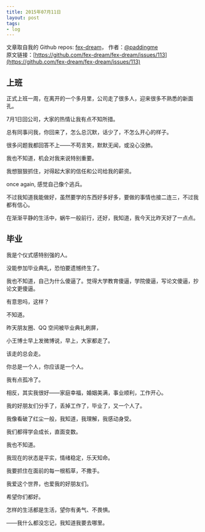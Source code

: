 ```yaml
---
title: 2015年07月11日
layout: post
tags:
- log
---
```



 文章取自我的 Github  repos: [fex-dream](https://github.com/paddingme/fex-dream)， 作者：[@paddingme](http://padding.me/about.html)    
原文链接：[https://github.com/fex-dream/fex-dream/issues/113](https://github.com/fex-dream/fex-dream/issues/113)

## 上班

正式上班一周，在离开的一个多月里，公司走了很多人，迎来很多不熟悉的新面孔。

7月1日回公司，大家的热情让我有点不知所措。

总有同事问我，你回来了，怎么总沉默，话少了，不怎么开心的样子。

很多问题我都回答不上——不苟言笑，默默无闻，或没心没肺。

我也不知道，机会对我来说特别重要。 

我想狠狠抓住，对得起大家的信任和公司给我的薪资。

once again, 感觉自己像个逃兵。

不过我知道我能做好，虽然要学的东西好多好多，要做的事情也接二连三，不过我都有信心。

在渐渐平静的生活中，蜗牛一般前行，还好，我知道，我今天比昨天好了一点点。

## 毕业

我是个仪式感特别强的人。

没能参加毕业典礼，恐怕要遗憾终生了。

我也不知道，自己为什么傻逼了。觉得大学教育傻逼，学院傻逼，写论文傻逼，抄论文更傻逼。

有意思吗，这样？

不知道。

昨天朋友圈、QQ 空间被毕业典礼刷屏，

小王博士早上发微博说，早上，大家都走了。

该走的总会走。

你总是一个人，你应该是一个人。

我有点孤冷了。

相反，其实我很好——家庭幸福，婚姻美满，事业顺利，工作开心。

我的好朋友们分手了，丢掉工作了，毕业了，又一个人了。

我像看破了红尘一般，我知道，我理解，我感动身受。

我们都得学会成长，直面变数。

我也不知道。

我现在的状态是平实，情绪稳定，乐天知命。

我要抓住在面前的每一根稻草，不撒手。

我爱这个世界，也爱我的好朋友们。

希望你们都好。

怎样的生活都是生活，望你有勇气、不畏惧。


——我什么都没忘记，我知道我要去哪里。
